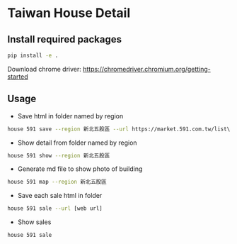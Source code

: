 # Taiwan House Detail
## Install required packages
```bash
pip install -e .
```
Download chrome driver: https://chromedriver.chromium.org/getting-started

## Usage

* Save html in folder named by region
```bash
house 591 save --region 新北五股區 --url https://market.591.com.tw/list\?regionId\=3\&sectionId\=48\&age\=_5,5_10,10_20\&purpose\=5\&sort\=3\&isSale\=1
```

* Show detail from folder named by region
```bash
house 591 show --region 新北五股區
```

* Generate md file to show photo of building
```bash
house 591 map --region 新北五股區
```

* Save each sale html in folder
```bash
house 591 sale --url [web url] 
```

* Show sales
```bash
house 591 sale
```
